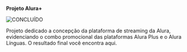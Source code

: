

<b>Projeto Alura+</b>

![CONCLUÍDO](http://img.shields.io/static/v1?label=STATUS&message=CONCLUÍDO&color=GREEN&style=for-the-badge)

Projeto dedicado a concepção da plataforma de streaming da Alura, evidenciando o combo promocional das plataformas Alura Plus e o Alura Línguas. O resultado final você encontra aqui.
